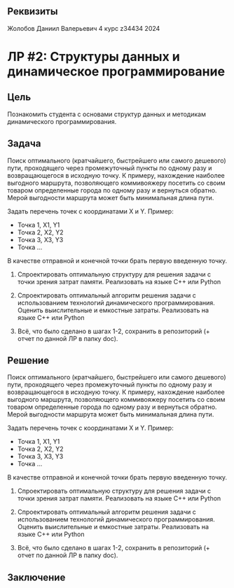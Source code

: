 ## Реквизиты
Жолобов Даниил Валерьевич
4 курс
z34434
2024

# ЛР #2: Структуры данных и динамическое программирование

## Цель

Познакомить студента с основами структур данных и методикам динамического
программирования.

## Задача

Поиск оптимального (кратчайшего, быстрейшего или самого дешевого) пути, проходящего через промежуточный пункты по одному разу и возвращающегося в исходную точку. К примеру, нахождение наиболее выгодного маршрута, позволяющего коммивояжеру посетить со своим товаром определенные города по одному разу и вернуться обратно. Мерой выгодности маршрута может быть минимальная длина пути.

Задать перечень точек с координатами X и Y. Пример:

- Точка 1, X1, Y1
- Точка 2, X2, Y2
- Точка 3, X3, Y3
- Точка ...

В качестве отправной и конечной точки брать первую введенную точку.

1. Спроектировать оптимальную структуру для решения задачи с точки зрения затрат памяти. Реализовать на языке C++ или Python

2. Спроектировать оптимальный алгоритм решения задачи с использованием технологий динамического программирования. Оценить выислительные и емкостные затраты. Реализовать на языке C++ или Python

3. Всё, что было сделано в шагах 1-2, сохранить в репозиторий (+ отчет по данной ЛР в папку doc).

## Решение

Поиск оптимального (кратчайшего, быстрейшего или самого дешевого) пути, проходящего через промежуточный пункты по одному разу и возвращающегося в исходную точку. К примеру, нахождение наиболее выгодного маршрута, позволяющего коммивояжеру посетить со своим товаром определенные города по одному разу и вернуться обратно. Мерой выгодности маршрута может быть минимальная длина пути.

Задать перечень точек с координатами X и Y. Пример:

- Точка 1, X1, Y1
- Точка 2, X2, Y2
- Точка 3, X3, Y3
- Точка ...

В качестве отправной и конечной точки брать первую введенную точку.

1. Спроектировать оптимальную структуру для решения задачи с точки зрения затрат памяти. Реализовать на языке C++ или Python

2. Спроектировать оптимальный алгоритм решения задачи с использованием технологий динамического программирования. Оценить выислительные и емкостные затраты. Реализовать на языке C++ или Python

3. Всё, что было сделано в шагах 1-2, сохранить в репозиторий (+ отчет по данной ЛР в папку doc).

## Заключение
